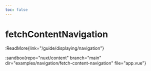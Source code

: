 ```yaml
---
toc: false
---
```


# fetchContentNavigation

:ReadMore{link="/guide/displaying/navigation"}

:sandbox{repo="nuxt/content" branch="main" dir="examples/navigation/fetch-content-navigation" file="app.vue"}
